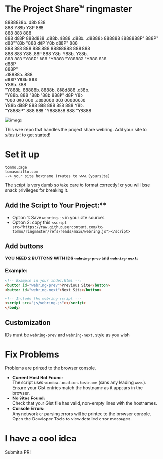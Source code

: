 # The Project Share™ ringmaster

8888888b.                   d8b                   888    
888   Y88b                  Y8P                   888    
888    888                                        888    
888   d88P 888d888 .d88b.  8888  .d88b.   .d8888b 888888 
8888888P"  888P"  d88""88b "888 d8P  Y8b d88P"    888    
888        888    888  888  888 88888888 888      888    
888        888    Y88..88P  888 Y8b.     Y88b.    Y88b.  
888        888     "Y88P"   888  "Y8888   "Y8888P  "Y888 
                            888                          
                          d88P                          
                        888P"                           
 .d8888b.  888                                           
d88P  Y88b 888                                           
Y88b.      888                                           
 "Y888b.   88888b.   8888b.  888d888 .d88b.              
    "Y88b. 888 "88b     "88b 888P"  d8P  Y8b             
      "888 888  888 .d888888 888    88888888             
Y88b  d88P 888  888 888  888 888    Y8b.                 
 "Y8888P"  888  888 "Y888888 888     "Y8888


![image](https://github.com/user-attachments/assets/7a2793c0-9345-4466-9707-b4488015d9d5)


This wee repo that handles the project share webring. Add your site to *sites.txt* to get started!

# Set it up
```
tommo.page
tomasmaillo.com
--> your site hostname (routes to www.(yoursite) 
```
The script is very dumb so take care to format correctly! or you will lose snack privileges for breaking it.

## Add the Script to Your Project:**
   - Option 1: Save `webring.js` in your site sources
   - Option 2: copy this
      `<script src="https://raw.githubusercontent.com/tc-tommo/ringmaster/refs/heads/main/webring.js"></script>`
     

## **Add buttons**
**YOU NEED 2 BUTTONS WITH IDS `webring-prev` and `webring-next`**:
### Example:
 ```html
 <!-- Example in your index.html -->
 <button id="webring-prev">Previous Site</button>
 <button id="webring-next">Next Site</button>
 
 <!-- Include the webring script -->
 <script src="js/webring.js"></script>
 </body>
 ```

## Customization
IDs must be `webring-prev` and `webring-next`, style as you wish

# Fix Problems
Problems are printed to the browser console.
- **Current Host Not Found:**  
  The script uses `window.location.hostname` (sans any leading `www.`). Ensure your Gist entries match the hostname as it appears in the browser.
- **No Sites Found:**  
  Check that your Gist file has valid, non-empty lines with the hostnames.
- **Console Errors:**  
  Any network or parsing errors will be printed to the browser console. Open the Developer Tools to view detailed error messages.


# I have a cool idea
Submit a PR!


